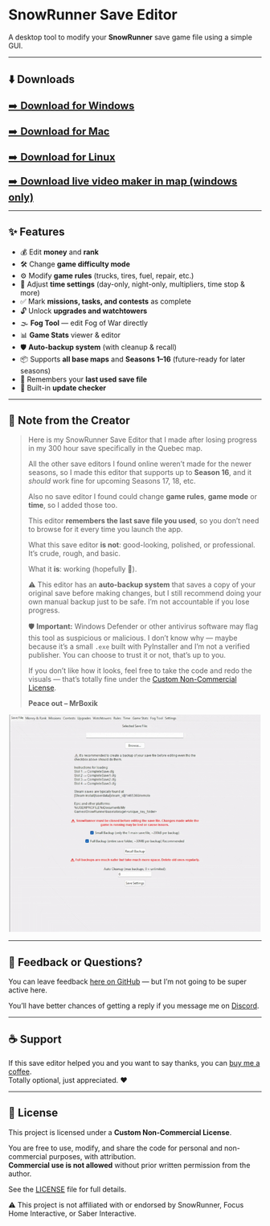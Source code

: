 # SnowRunner Save Editor

A desktop tool to modify your **SnowRunner** save game file using a simple GUI.

---

## ⬇️ Downloads

<p align="center">

<a href="https://github.com/MrBoxik/SnowRunner-Save-Editor/releases/tag/85a" style="font-size:20px;">➡️ <b>Download for Windows</b></a><br><br>
<a href="https://github.com/MrBoxik/SnowRunner-Save-Editor/releases/tag/85c" style="font-size:20px;">➡️ <b>Download for Mac</b></a><br><br>
<a href="https://github.com/MrBoxik/SnowRunner-Save-Editor/releases/tag/85b" style="font-size:20px;">➡️ <b>Download for Linux</b></a>

<a href="https://github.com/MrBoxik/SnowRunner-Save-Editor/releases/tag/70" style="font-size:20px;">➡️ <b>Download live video maker in map (windows only)</b></a>

</p>

---

## ✨ Features

- 💰 Edit **money** and **rank**
- 🛠️ Change **game difficulty mode**
- ⚙️ Modify **game rules** (trucks, tires, fuel, repair, etc.)
- 🌄 Adjust **time settings** (day-only, night-only, multipliers, time stop & more)
- ✅ Mark **missions, tasks, and contests** as complete
- 🔓 Unlock **upgrades and watchtowers**
- 🌫️ **Fog Tool** — edit Fog of War directly
- 📊 **Game Stats** viewer & editor
- 🛡️ **Auto-backup system** (with cleanup & recall)
- 📦 Supports **all base maps** and **Seasons 1–16** (future-ready for later seasons)
- 📂 Remembers your **last used save file**
- 🔄 Built-in **update checker**

---

## 💬 Note from the Creator

> Here is my SnowRunner Save Editor that I made after losing progress in my 300 hour save specifically in the Quebec map.  
>  
> All the other save editors I found online weren’t made for the newer seasons, so I made this editor that supports up to **Season 16**, and it *should* work fine for upcoming Seasons 17, 18, etc.  
>  
> Also no save editor I found could change **game rules**, **game mode** or **time**, so I added those too.  
>  
> This editor **remembers the last save file you used**, so you don’t need to browse for it every time you launch the app.  
>  
> What this save editor **is not**: good-looking, polished, or professional. It’s crude, rough, and basic.  
>  
> What it **is**: working (hopefully 🤞).  
>  
> ⚠️ This editor has an **auto-backup system** that saves a copy of your original save before making changes, but I still recommend doing your own manual backup just to be safe. I’m not accountable if you lose progress.  
>  
> 🛡️ **Important:** Windows Defender or other antivirus software may flag this tool as suspicious or malicious. I don’t know why — maybe because it’s a small `.exe` built with PyInstaller and I’m not a verified publisher. You can choose to trust it or not, that’s up to you.  
>  
> If you don’t like how it looks, feel free to take the code and redo the visuals — that’s totally fine under the [Custom Non-Commercial License](LICENSE).  
>  
> **Peace out – MrBoxik**

<p align="center">
  <img src="https://github.com/MrBoxik/SnowRunner-Save-Editor/blob/main/gif.gif" alt="SnowRunner Save Editor demo" width="500"/>
</p>

---

## 💬 Feedback or Questions?

You can leave feedback [here on GitHub](https://github.com/MrBoxik/SnowRunner-Save-Editor/issues) — but I’m not going to be super active here.  

You’ll have better chances of getting a reply if you message me on [Discord](https://discord.com/users/638802769393745950).

---

## ☕ Support

If this save editor helped you and you want to say thanks, you can [buy me a coffee](https://buymeacoffee.com/mrboxik).  
Totally optional, just appreciated. ❤️

---

## 📜 License

This project is licensed under a **Custom Non-Commercial License**.  

You are free to use, modify, and share the code for personal and non-commercial purposes, with attribution.  
**Commercial use is not allowed** without prior written permission from the author.  

See the [LICENSE](LICENSE) file for full details.  

⚠️ This project is not affiliated with or endorsed by SnowRunner, Focus Home Interactive, or Saber Interactive.
